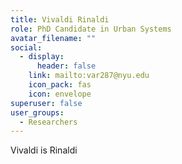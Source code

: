 ```yaml
---
title: Vivaldi Rinaldi
role: PhD Candidate in Urban Systems
avatar_filename: ""
social:
  - display:
      header: false
    link: mailto:var287@nyu.edu
    icon_pack: fas
    icon: envelope
superuser: false
user_groups:
  - Researchers
---
```

Vivaldi is Rinaldi